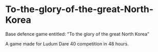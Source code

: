 # To-the-glory-of-the-great-North-Korea
Base defence game entitled: "To the glory of the great North Korea"

A game made for Ludum Dare 40 competition in 48 hours.
